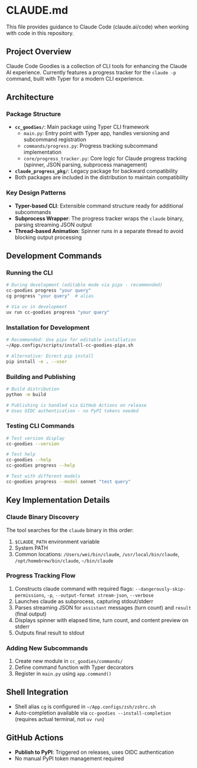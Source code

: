 # CLAUDE.md

This file provides guidance to Claude Code (claude.ai/code) when working with code in this repository.

## Project Overview

Claude Code Goodies is a collection of CLI tools for enhancing the Claude AI experience. Currently features a progress tracker for the `claude -p` command, built with Typer for a modern CLI experience.

## Architecture

### Package Structure
- **`cc_goodies/`**: Main package using Typer CLI framework
  - `main.py`: Entry point with Typer app, handles versioning and subcommand registration
  - `commands/progress.py`: Progress tracking subcommand implementation
  - `core/progress_tracker.py`: Core logic for Claude progress tracking (spinner, JSON parsing, subprocess management)
- **`claude_progress_pkg/`**: Legacy package for backward compatibility
- Both packages are included in the distribution to maintain compatibility

### Key Design Patterns
- **Typer-based CLI**: Extensible command structure ready for additional subcommands
- **Subprocess Wrapper**: The progress tracker wraps the `claude` binary, parsing streaming JSON output
- **Thread-based Animation**: Spinner runs in a separate thread to avoid blocking output processing

## Development Commands

### Running the CLI
```bash
# During development (editable mode via pipx - recommended)
cc-goodies progress "your query"
cg progress "your query"  # alias

# Via uv in development
uv run cc-goodies progress "your query"
```

### Installation for Development
```bash
# Recommended: Use pipx for editable installation
~/App.configs/scripts/install-cc-goodies-pipx.sh

# Alternative: Direct pip install
pip install -e . --user
```

### Building and Publishing
```bash
# Build distribution
python -m build

# Publishing is handled via GitHub Actions on release
# Uses OIDC authentication - no PyPI tokens needed
```

### Testing CLI Commands
```bash
# Test version display
cc-goodies --version

# Test help
cc-goodies --help
cc-goodies progress --help

# Test with different models
cc-goodies progress --model sonnet "test query"
```

## Key Implementation Details

### Claude Binary Discovery
The tool searches for the `claude` binary in this order:
1. `$CLAUDE_PATH` environment variable
2. System PATH
3. Common locations: `/Users/wei/bin/claude`, `/usr/local/bin/claude`, `/opt/homebrew/bin/claude`, `~/bin/claude`

### Progress Tracking Flow
1. Constructs claude command with required flags: `--dangerously-skip-permissions`, `-p`, `--output-format stream-json`, `--verbose`
2. Launches claude as subprocess, capturing stdout/stderr
3. Parses streaming JSON for `assistant` messages (turn count) and `result` (final output)
4. Displays spinner with elapsed time, turn count, and content preview on stderr
5. Outputs final result to stdout

### Adding New Subcommands
1. Create new module in `cc_goodies/commands/`
2. Define command function with Typer decorators
3. Register in `main.py` using `app.command()`

## Shell Integration

- Shell alias `cg` is configured in `~/App.configs/zsh/zshrc.sh`
- Auto-completion available via `cc-goodies --install-completion` (requires actual terminal, not `uv run`)

## GitHub Actions

- **Publish to PyPI**: Triggered on releases, uses OIDC authentication
- No manual PyPI token management required